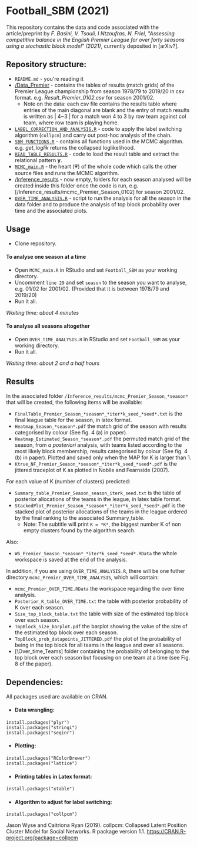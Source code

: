 # Football_SBM (2021)

This repository contains the data and code associated with the article/preprint by *F. Basini, V. Tsouli, I Ntzoufras, N. Friel*, 
*"Assessing competitive balance in the English Premier League for over forty seasons using a stochastic block model" (2021)*, currently deposited in [arXiv?].

## Repository structure:  

* ```README.md``` - you're reading it
* [/Data_Premier](https://github.com/basins95/Football_SBM/tree/master/Data_Premier) - contains the tables of results (match grids) of the Premier League championship from season 1978/79 to 2019/20 in csv format. e.g. *Result_Premier_0102.csv* for season 2001/02.
	* Note on the data: each csv file contains the results table where entries of the main diagonal are blank and the entry of match results is written as | 4~3 | for a match won 4 to 3 by row team against col team, where row team is playing home.
* [```LABEL_CORRECTION_AND_ANALYSIS.R```](https://github.com/basins95/Football_SBM/blob/master/LABEL_CORRECTION_AND_ANALYSIS.R) - code to apply the label switching algorithm (```collpcm```) and carry out post-hoc analysis of the chain. 
* [```SBM_FUNCTIONS.R```](https://github.com/basins95/Football_SBM/blob/master/SBM_FUNCTIONS.R) - contains all functions used in the MCMC algorithm. e.g. *get_loglik* returns the collapsed loglikelihood. 
* [```READ_TABLE_RESULTS.R```](https://github.com/basins95/Football_SBM/blob/master/READ_TABLE_RESULTS.R) - code to load the result table and extract the relational pattern **y**.
* [```MCMC_main.R```](https://github.com/basins95/Football_SBM/blob/master/MCMC_main.R) - the heart (:heartpulse:) of the whole code which calls the other source files and runs the MCMC algorithm.
* [/Inference_results](https://github.com/basins95/Football_SBM/tree/master/Inference_results) - now empty, folders for each season analysed will be created inside this folder once the code is run, e.g. [/Inference_results/mcmc_Premier_Season_0102] for season 2001/02.
* [```OVER_TIME_ANALYSIS.R```](https://github.com/basins95/Football_SBM/blob/master/OVER_TIME_ANALYSIS.R) - script to run the analysis for all the season in the data folder and to produce the analysis of top block probability over time and the associated plots. 


## Usage
* Clone repository.
#### To analyse one season at a time
* Open ```MCMC_main.R``` in RStudio and set ```Football_SBM``` as your working directory.
* Uncomment ```line 29``` and set ```season``` to the season you want to analyse, e.g. 01/02 for 2001/02. (Provided that it is between 1978/79 and 2019/20)
* Run it all.

*Waiting time: about 4 minutes*
#### To analyse all seasons altogether
* Open ```OVER_TIME_ANALYSIS.R``` in RStudio and set ```Football_SBM``` as your working directory.
* Run it all.

*Waiting time: about 2 and a half hours*

## Results
In the associated folder ```/Inference_results/mcmc_Premier_Season_*season*``` that will be created, the following items will be available:
* ```FinalTable_Premier_Season_*season*_*iter*k_seed_*seed*.txt``` is the final league table for the season, in latex format.
* ```Heatmap_Season_*season*.pdf``` the match grid of the season with results categorised by colour (See fig. 4 (a) in paper).
* ```Heatmap_Estimated_Season_*season*.pdf``` the permuted match grid of the season, from *a posteriori* analysis, with teams listed according to the most likely block membership, results categorised by colour (See fig. 4 (b) in paper). 
	Plotted and saved only when the MAP for K is larger than 1.
* ```Ktrue_NF_Premier_Season_*season*_*iter*k_seed_*seed*.pdf``` is the jittered traceplot of K as plotted in Nobile and Fearnside (2007).

For each value of K (number of clusters) predicted:
* ```Summary_table_Premier_Season_season_iterk_seed.txt``` is the table of posterior allocations of the teams in the league, in latex table format.
* ```StackedPlot_Premier_Season_*season*_*iter*k_seed_*seed*.pdf``` is the stacked plot of posterior allocations of the teams in the league ordered by the final ranking to the associated Summary_table.
	* Note: The subtitle will print ```K = *K*```, the biggest number K of non empty clusters found by the algorithm search.
	
Also:
* ```WS_Premier_Season_*season*_*iter*k_seed_*seed*.RData``` the whole workspace is saved at the end of the analysis.

In addition, if you are using ```OVER_TIME_ANALYSIS.R```, there will be one futher directory ```mcmc_Premier_OVER_TIME_ANALYSIS```, which will contain:
* ```mcmc_Premier_OVER_TIME.RData``` the workspace regarding the over time analysis.
* ```Posterior_K_table_OVER_TIME.txt``` the table with posterior probability of K over each season.
* ```Size_top_block_table.txt``` the table with size of the estimated top block over each season.
* ```TopBlock_Size_barplot.pdf``` the barplot showing the value of the size of the estimated top block over each season.
* ```TopBlock_prob_datapoints_JITTERED.pdf``` the plot of the probability of being in the top block for all teams in the league and over all seasons.
* [\Over_time_Teams] folder containing the probability of belonging to the top block over each season but focusing on one team at a time (see Fig. 8 of the paper).

## Dependencies:
All packages used are available on CRAN.
* #### Data wrangling: 
```
install.packages("plyr")
install.packages("stringi")
install.packages("seqinr")
```
* #### Plotting: 
```
install.packages("RColorBrewer")
install.packages("lattice")
```
* #### Printing tables in Latex format: 
```
install.packages("xtable")
```
* #### Algorithm to adjust for label switching: 
```
install.packages("collpcm")
```
Jason Wyse and Caitriona Ryan (2019). collpcm: Collapsed Latent Position Cluster Model
  for Social Networks. R package version 1.1. <https://CRAN.R-project.org/package=collpcm>

